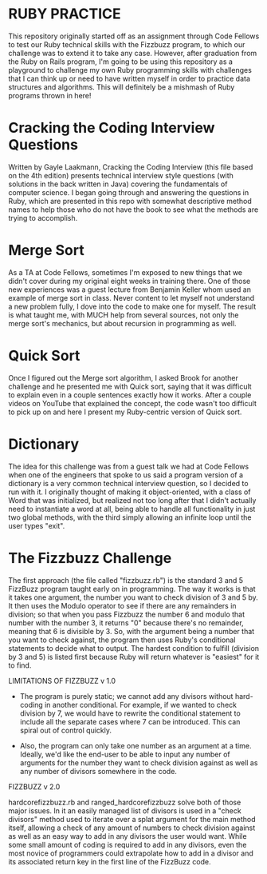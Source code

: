 RUBY PRACTICE
=============
This repository originally started off as an assignment through Code Fellows to test our Ruby technical skills with the Fizzbuzz program, to which our challenge was to extend it to take any case. However, after graduation from the Ruby on Rails program, I'm going to be using this repository as a playground to challenge my own Ruby programming skills with challenges that I can think up or need to have written myself in order to practice data structures and algorithms. This will definitely be a mishmash of Ruby programs thrown in here!

Cracking the Coding Interview Questions
=======================================
Written by Gayle Laakmann, Cracking the Coding Interview (this file based on the 4th edition) presents technical interview style questions (with solutions in the back written in Java) covering the fundamentals of computer science. I began going through and answering the questions in Ruby, which are presented in this repo with somewhat descriptive method names to help those who do not have the book to see what the methods are trying to accomplish.

Merge Sort
==========
As a TA at Code Fellows, sometimes I'm exposed to new things that we didn't cover during my original eight weeks in training there. One of those new experiences was a guest lecture from Benjamin Keller whom used an example of merge sort in class. Never content to let myself not understand a new problem fully, I dove into the code to make one for myself. The result is what taught me, with MUCH help from several sources, not only the merge sort's mechanics, but about recursion in programming as well.

Quick Sort
=========
Once I figured out the Merge sort algorithm, I asked Brook for another challenge and he presented me with Quick sort, saying that it was difficult to explain even in a couple sentences exactly how it works. After a couple videos on YouTube that explained the concept, the code wasn't too difficult to pick up on and here I present my Ruby-centric version of Quick sort.

Dictionary
==========
The idea for this challenge was from a guest talk we had at Code Fellows when one of the engineers that spoke to us said a program version of a dictionary is a very common technical interview question, so I decided to run with it. I originally thought of making it object-oriented, with a class of Word that was initialized, but realized not too long after that I didn't actually need to instantiate a word at all, being able to handle all functionality in just two global methods, with the third simply allowing an infinite loop until the user types "exit".

The Fizzbuzz Challenge
======================
The first approach (the file called "fizzbuzz.rb") is the standard 3 and 5 FizzBuzz program taught early on in programming. The way it works is that it takes one argument, the number you want to check division of 3 and 5 by. It then uses the Modulo operator to see if there are any remainders in division; so that when you pass Fizzbuzz the number 6 and modulo that number with the number 3, it returns "0" because there's no remainder, meaning that 6 is divisible by 3. So, with the argument being a number that you want to check against, the program then uses Ruby's conditional statements to decide what to output. The hardest condition to fulfill (division by 3 and 5) is listed first because Ruby will return whatever is "easiest" for it to find.

LIMITATIONS OF FIZZBUZZ v 1.0

- The program is purely static; we cannot add any divisors without hard-coding in another conditional. For example, if we wanted to check division by 7, we would have to rewrite the conditional statement to include all the separate cases where 7 can be introduced. This can spiral out of control quickly.

- Also, the program can only take one number as an argument at a time. Ideally, we'd like the end-user to be able to input any number of arguments for the number they want to check division against as well as any number of divisors somewhere in the code.

FIZZBUZZ v 2.0

hardcorefizzbuzz.rb and ranged_hardcorefizzbuzz solve both of those major issues. In it an easily managed list of divisors is used in a "check divisors" method used to iterate over a splat argument for the main method itself, allowing a check of any amount of numbers to check division against as well as an easy way to add in any divisors the user would want. While some small amount of coding is required to add in any divisors, even the most novice of programmers could extrapolate how to add in a divisor and its associated return key in the first line of the FizzBuzz code.
